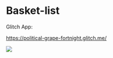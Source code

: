 # Basket-list

Glitch App:

https://political-grape-fortnight.glitch.me/

<img src="https://i.ibb.co/LJ5y7X1/basket.png"></img>
